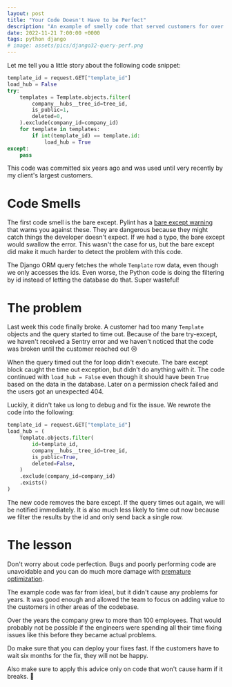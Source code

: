 ```yaml
---
layout: post
title: "Your Code Doesn't Have to be Perfect"
description: "An example of smelly code that served customers for over 6 years without issues before breaking."
date: 2022-11-21 7:00:00 +0000
tags: python django
# image: assets/pics/django32-query-perf.png
---
```


Let me tell you a little story about the following code snippet:

```python
template_id = request.GET["template_id"]
load_hub = False
try:
    templates = Template.objects.filter(
        company__hubs__tree_id=tree_id,
        is_public=1,
        deleted=0,
    ).exclude(company_id=company_id)
    for template in templates:
        if int(template_id) == template.id:
            load_hub = True
except:
    pass
```

This code was committed six years ago and was used until very recently by my client's largest customers.

# Code Smells

The first code smell is the bare except. Pylint has a [bare except warning](https://pylint.pycqa.org/en/latest/user_guide/messages/warning/bare-except.html) that warns you against these. They are dangerous because they might catch things the developer doesn't expect. If we had a typo, the bare except would swallow the error. This wasn't the case for us, but the bare except did make it much harder to detect the problem with this code.

The Django ORM query fetches the whole `Template` row data, even though we only accesses the ids. Even worse, the Python code is doing the filtering by id instead of letting the database do that. Super wasteful!

# The problem

Last week this code finally broke. A customer had too many `Template` objects and the query started to time out. Because of the bare try-except, we haven't received a Sentry error and we haven't noticed that the code was broken until the customer reached out 😢

When the query timed out the for loop didn't execute. The bare except block caught the time out exception, but didn't do anything with it. The code continued with `load_hub = False` even though it should have been `True` based on the data in the database. Later on a permission check failed and the users got an unexpected 404.

Luckily, it didn't take us long to debug and fix the issue. We rewrote the code into the following:

```python
template_id = request.GET["template_id"]
load_hub = (
    Template.objects.filter(
        id=template_id,
        company__hubs__tree_id=tree_id,
        is_public=True,
        deleted=False,
    )
    .exclude(company_id=company_id)
    .exists()
)
```

The new code removes the bare except. If the query times out again, we will be notified immediately. It is also much less likely to time out now because we filter the results by the id and only send back a single row.

# The lesson

Don't worry about code perfection. Bugs and poorly performing code are unavoidable and you can do much more damage with [premature optimization](https://wiki.c2.com/?PrematureOptimization).

The example code was far from ideal, but it didn't cause any problems for years. It was good enough and allowed the team to focus on adding value to the customers in other areas of the codebase.

Over the years the company grew to more than 100 employees. That would probably not be possible if the engineers were spending all their time fixing issues like this before they became actual problems.

Do make sure that you can deploy your fixes fast. If the customers have to wait six months for the fix, they will not be happy. 

Also make sure to apply this advice only on code that won't cause harm if it breaks. 🙏
